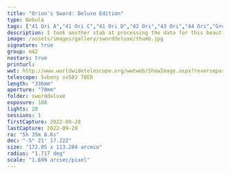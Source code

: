 ```yaml
---
title: "Orion's Sword: Deluxe Edition"
type: Nebula
tags: ["41 Ori A","41 Ori C","41 Ori D","42 Ori","43 Ori","44 Ori","Great Orion Nebula","IC420","Lower Sword","M42","M43","Mairan's Nebula","NGC1973","NGC1975","NGC1976","NGC1977","NGC1980","NGC1981","NGC1982","Orion Nebula","The star 45 Ori","The star Hatysa (ι Ori)","The star Mizan Batil I (c Ori)","The star Mizan Batil II (θ2 Ori)","The star Trapezium (θ1 Ori A)","The star θ1 Ori C","The star θ1 Ori D","Upper Sword","the Running Man Nebula"]
description: I took another stab at processing the data for this beautiful area of the sky and was not disappointed!
image: /assets/images/gallery/sworddeluxe/thumb.jpg
signature: true
group: m42
nostars: true
printurl: 
wwt: http://www.worldwidetelescope.org/wwtweb/ShowImage.aspx?reverseparity=False&scale=1.699258&name=sworddeluxe.jpg&imageurl=https://deepskyworkflows.com/assets/images/gallery/sworddeluxe/thumb.jpg&credits=Jeremy+Likness+at+DeepSkyWorkflows.com&creditsUrl=&ra=83.811170&dec=-4.955250&x=2194.3&y=1918.2&rotation=88.12&thumb=https://deepskyworkflows.com/assets/images/gallery/sworddeluxe/thumb.jpg
telescope: Svbony sv503 70ED
length: "336mm"
aperture: "70mm"
folder: sworddeluxe
exposure: 180
lights: 28
sessions: 1
firstCapture: 2022-09-28 
lastCapture: 2022-09-28
ra: "5h 35m 8.6s"
dec: "-5° 21' 17.222"
size: "172.05 x 113.284 arcmin"
radius: "1.717 deg"
scale: "1.699 arcsec/pixel"
---
```

